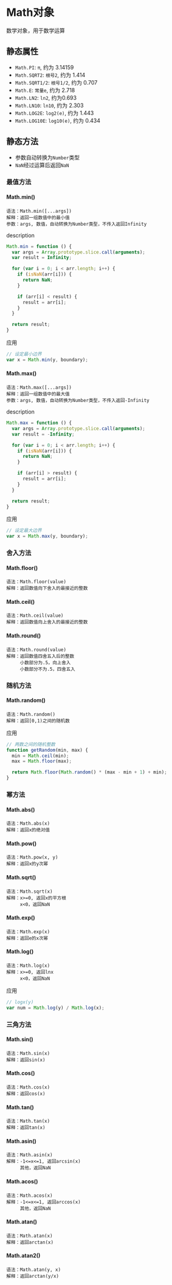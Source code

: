 # Math对象

数学对象，用于数学运算

## 静态属性

* `Math.PI`: `π`, 约为 3.14159
* `Math.SQRT2`: `根号2`, 约为 1.414
* `Math.SQRT1/2`: `根号1/2`, 约为 0.707
* `Math.E`: `常量e`, 约为 2.718
* `Math.LN2`: `ln2`, 约为0.693
* `Math.LN10`: `ln10`, 约为 2.303
* `Math.LOG2E`: `log2(e)`, 约为 1.443
* `Math.LOG10E`: `log10(e)`, 约为 0.434

## 静态方法

* 参数自动转换为`Number`类型
* `NaN`经过运算后返回`NaN`

### 最值方法

#### Math.min()

```
语法：Math.min([...args])
解释：返回一组数值中的最小值
参数：args, 数值，自动转换为Number类型，不传入返回Infinity
```

description

```javascript
Math.min = function () {
  var args = Array.prototype.slice.call(arguments);
  var result = Infinity;

  for (var i = 0; i < arr.length; i++) {
    if (isNaN(arr[i])) {
      return NaN;
    }

    if (arr[i] < result) {
      result = arr[i];
    }
  }

  return result;
}
```

应用

```javascript
// 设定最小边界
var x = Math.min(y, boundary);
```

#### Math.max()

```
语法：Math.max([...args])
解释：返回一组数值中的最大值
参数：args, 数值，自动转换为Number类型，不传入返回-Infinity
```

description

```javascript
Math.max = function () {
  var args = Array.prototype.slice.call(arguments);
  var result = -Infinity;

  for (var i = 0; i < arr.length; i++) {
    if (isNaN(arr[i])) {
      return NaN;
    }

    if (arr[i] > result) {
      result = arr[i];
    }
  }

  return result;
}
```

应用

```javascript
// 设定最大边界
var x = Math.max(y, boundary);
```

### 舍入方法

#### Math.floor()

```
语法：Math.floor(value)
解释：返回数值向下舍入的最接近的整数
```

#### Math.ceil()

```
语法：Math.ceil(value)
解释：返回数值向上舍入的最接近的整数
```

#### Math.round()

```
语法：Math.round(value)
解释：返回数值四舍五入后的整数
     小数部分为.5，向上舍入
     小数部分不为.5，四舍五入
```

### 随机方法

#### Math.random()

```
语法：Math.random()
解释：返回[0,1)之间的随机数
```

应用

```javascript
// 两数之间的随机整数
function getRandom(min, max) {
  min = Math.ceil(min);
  max = Math.floor(max);

  return Math.floor(Math.random() * (max - min + 1) + min);
}
```

### 幂方法

#### Math.abs()

```
语法：Math.abs(x)
解释：返回x的绝对值
```

#### Math.pow()

```
语法：Math.pow(x, y)
解释：返回x的y次幂
```

#### Math.sqrt()

```
语法：Math.sqrt(x)
解释：x>=0, 返回x的平方根
     x<0，返回NaN
```

#### Math.exp()

```
语法：Math.exp(x)
解释：返回e的x次幂
```

#### Math.log()

```
语法：Math.log(x)
解释：x>=0, 返回lnx
     x<0，返回NaN
```

应用

```javascript
// logx(y)
var num = Math.log(y) / Math.log(x);
```

### 三角方法

#### Math.sin()

```
语法：Math.sin(x)
解释：返回sin(x)
```

#### Math.cos()

```
语法：Math.cos(x)
解释：返回cos(x)
```

#### Math.tan()

```
语法：Math.tan(x)
解释：返回tan(x)
```

#### Math.asin()

```
语法：Math.asin(x)
解释：-1<=x<=1, 返回arcsin(x)
     其他，返回NaN
```

#### Math.acos()

```
语法：Math.acos(x)
解释：-1<=x<=1, 返回arccos(x)
     其他，返回NaN
```

#### Math.atan()

```
语法：Math.atan(x)
解释：返回arctan(x)
```

#### Math.atan2()

```
语法：Math.atan(y, x)
解释：返回arctan(y/x)
```